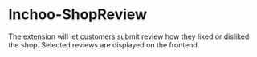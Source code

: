 # Inchoo-ShopReview
The extension will let customers submit review how they liked or disliked the shop. Selected reviews are displayed on the frontend.
